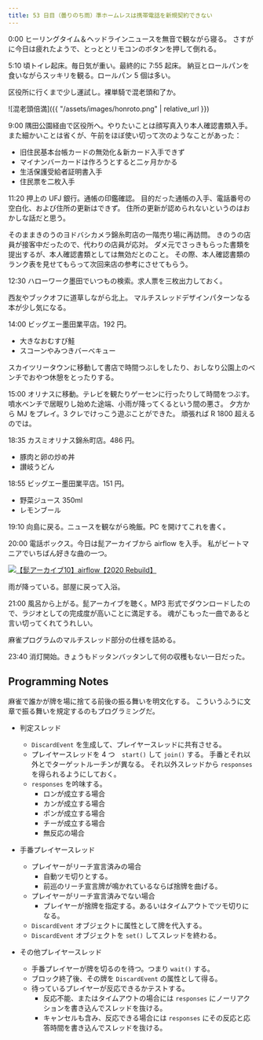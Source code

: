 ```yaml
---
title: 53 日目（曇りのち雨）準ホームレスは携帯電話を新規契約できない
---
```


0:00 ヒーリングタイム＆ヘッドラインニュースを無音で観ながら寝る。
さすがに今日は疲れたようで、とっととリモコンのボタンを押して倒れる。

5:10 頃トイレ起床。毎日気が重い。最終的に 7:55 起床。
納豆とロールパンを食いながらスッキリを観る。ロールパン 5 個は多い。

区役所に行くまで少し運試し。裸単騎で混老頭和了か。

![混老頭倍満]({{ "/assets/images/honroto.png" | relative_url }})

9:00 隅田公園経由で区役所へ。やりたいことは顔写真入り本人確認書類入手。
また細かいことは省くが、午前をほぼ使い切って次のようなことがあった：

* 旧住民基本台帳カードの無効化＆新カード入手できず
* マイナンバーカードは作ろうとすると二ヶ月かかる
* 生活保護受給者証明書入手
* 住民票を二枚入手

11:20 押上の UFJ 銀行。通帳の印鑑確認。
目的だった通帳の入手、電話番号の空白化、および住所の更新はできず。
住所の更新が認められないというのはおかしな話だと思う。

そのままきのうのヨドバシカメラ錦糸町店の一階売り場に再訪問。
きのうの店員が接客中だったので、代わりの店員が応対。
ダメ元でさっきもらった書類を提出するが、本人確認書類としては無効だとのこと。
その際、本人確認書類のランク表を見せてもらって次回来店の参考にさせてもらう。

12:30 ハローワーク墨田でいつもの検索。求人票を三枚出力しておく。

西友やブックオフに道草しながら北上。
マルチスレッドデザインパターンなる本が少し気になる。

14:00 ビッグエー墨田業平店。192 円。

* 大きなおむすび鮭
* スコーンやみつきバーベキュー

スカイツリータウンに移動して書店で時間つぶしをしたり、おしなり公園上のベンチでおやつ休憩をとったりする。

15:00 オリナスに移動。テレビを観たりゲーセンに行ったりして時間をつぶす。
噴水ベンチで居眠りし始めた途端、小雨が降ってくるという間の悪さ。
夕方から MJ をプレイ。3 クレでけっこう遊ぶことができた。
頑張れば R 1800 超えるのでは。

18:35 カスミオリナス錦糸町店。486 円。

* 豚肉と卵の炒め丼
* 讃岐うどん

18:55 ビッグエー墨田業平店。151 円。

* 野菜ジュース 350ml
* レモンブール

19:10 向島に戻る。ニュースを観ながら晩飯。PC を開けてこれを書く。

20:00 電話ボックス。今日は髭アーカイブから airflow を入手。
私がビートマニアでいちばん好きな曲の一つ。

[![【髭アーカイブ10】airflow【2020 Rebuild】](http://img.youtube.com/vi/HOWKSeF9n-g/0.jpg)](https://www.youtube.com/watch?v=HOWKSeF9n-g)

雨が降っている。部屋に戻って入浴。

21:00 風呂から上がる。髭アーカイブを聴く。MP3 形式でダウンロードしたので、ラジオとしての完成度が高いことに満足する。
魂がこもった一曲であると言い切ってくれてうれしい。

麻雀プログラムのマルチスレッド部分の仕様を詰める。

23:40 消灯開始。きょうもドッタンバッタンして何の収穫もない一日だった。

## Programming Notes

麻雀で誰かが牌を場に捨てる前後の振る舞いを明文化する。
こういうふうに文章で振る舞いを規定するのもプログラミングだ。

* 判定スレッド
  * `DiscardEvent` を生成して、プレイヤースレッドに共有させる。
  * プレイヤースレッドを 4 つ　`start()` して `join()` する。
    手番とそれ以外とでターゲットルーチンが異なる。
    それ以外スレッドから `responses` を得られるようにしておく。
  * `responses` を吟味する。
    * ロンが成立する場合
    * カンが成立する場合
    * ポンが成立する場合
    * チーが成立する場合
    * 無反応の場合

* 手番プレイヤースレッド
  * プレイヤーがリーチ宣言済みの場合
    * 自動ツモ切りとする。
    * 前巡のリーチ宣言牌が鳴かれているならば捨牌を曲げる。
  * プレイヤーがリーチ宣言済みでない場合
    * プレイヤーが捨牌を指定する。あるいはタイムアウトでツモ切りになる。
  * `DiscardEvent` オブジェクトに属性として牌を代入する。
  * `DiscardEvent` オブジェクトを `set()` してスレッドを終わる。

* その他プレイヤースレッド
  * 手番プレイヤーが牌を切るのを待つ。つまり `wait()` する。
  * ブロック終了後、その牌を `DiscardEvent` の属性として得る。
  * 待っているプレイヤーが反応できるかテストする。
    * 反応不能、またはタイムアウトの場合には `responses` にノーリアクションを書き込んでスレッドを抜ける。
    * キャンセルも含み、反応できる場合には `responses` にその反応と応答時間を書き込んでスレッドを抜ける。
